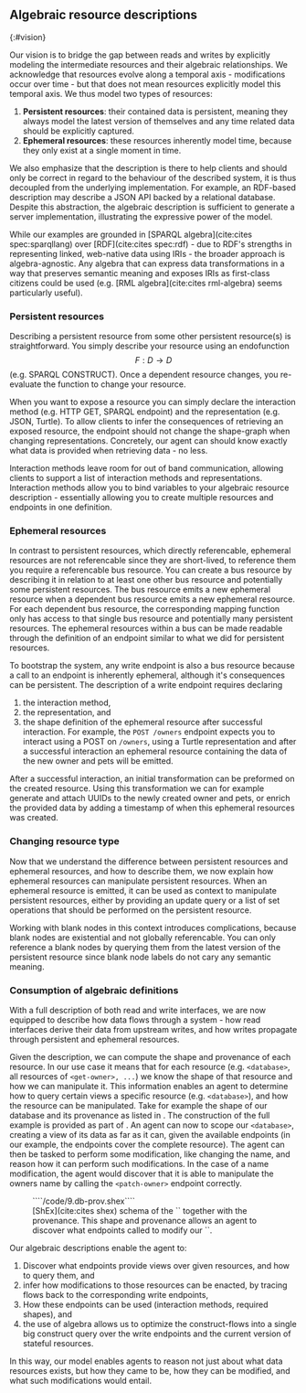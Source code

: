 ## Algebraic resource descriptions
{:#vision}

Our vision is to bridge the gap between reads and writes by explicitly modeling the intermediate
resources and their algebraic relationships. 
We acknowledge that resources evolve along a temporal axis -
modifications occur over time - but that does not mean resources explicitly model this temporal axis.
We thus model two types of resources:
1. **Persistent resources**: their contained data is persistent, meaning they always model the latest version of themselves and any time related data should be explicitly captured.
2. **Ephemeral resources**: these resources inherently model time, because they only exist at a single moment in time.

We also emphasize that the description is there to help clients and should only be correct in regard to the behaviour of the described system,
it is thus decoupled from the underlying implementation.
For example, an RDF-based description may describe a JSON API backed by a relational database.
Despite this abstraction,
the algebraic description is sufficient to generate a server implementation, illustrating the expressive power of the model.

While our examples are grounded in [SPARQL algebra](cite:cites spec:sparqllang) over [RDF](cite:cites spec:rdf) -
due to RDF's strengths in representing linked,
web-native data using IRIs - the broader approach is algebra-agnostic.
Any algebra that can express data transformations in a way that preserves semantic meaning and exposes IRIs as first-class citizens could be used (e.g. [RML algebra](cite:cites rml-algebra) seems particularly useful).

### Persistent resources 

Describing a persistent resource from some other persistent resource(s) is straightforward.
You simply describe your resource using an endofunction $$F:D \rightarrow D$$ (e.g. SPARQL CONSTRUCT).
Once a dependent resource changes, you re-evaluate the function to change your resource.
 
When you want to expose a resource you can simply declare the interaction method (e.g. HTTP GET, SPARQL endpoint) and the representation (e.g. JSON, Turtle).
To allow clients to infer the consequences of retrieving an exposed resource, the endpoint should not change the shape-graph when changing representations.
Concretely, our agent can should know exactly what data is provided when retrieving data - no less.

Interaction methods leave room for out of band communication,
allowing clients to support a list of interaction methods and representations.
Interaction methods allow you to bind variables to your algebraic resource description -
essentially allowing you to create multiple resources and endpoints in one definition.

### Ephemeral resources

In contrast to persistent resources, which directly referencable, ephemeral resources are not referencable since they are short-lived, to reference them you require a referencable bus resource.
You can create a bus resource by describing it in relation to at least one other bus resource and potentially some persistent resources.
The bus resource emits a new ephemeral resource when a dependent bus resource emits a new ephemeral resource.
For each dependent bus resource, the corresponding mapping function only has access to that single bus resource and potentially many persistent resources.
The ephemeral resources within a bus can be made readable through the definition of an endpoint similar to what we did for persistent resources.

To bootstrap the system, any write endpoint is also a bus resource because a call to an endpoint is inherently ephemeral, although it's consequences can be persistent.
The description of a write endpoint requires declaring 
1. the interaction method,
2. the representation, and
3. the shape definition of the ephemeral resource after successful interaction.
For example, the `POST /owners` endpoint expects you to interact using a POST on `/owners`, 
using a Turtle representation and after a successful interaction an ephemeral resource containing the data of the new owner and pets will be emitted.

After a successful interaction, an initial transformation can be preformed on the created resource. 
Using this transformation we can for example generate and attach UUIDs to the newly created owner and pets,
or enrich the provided data by adding a timestamp of when this ephemeral resources was created.

### Changing resource type

<!-- Maybe we can merge this paragraph with the last section and remove the next section -->
Now that we understand the difference between persistent resources and ephemeral resources, and how to describe them,
we now explain how ephemeral resources can manipulate persistent resources.
When an ephemeral resource is emitted, it can be used as context to manipulate persistent resources,
either by providing an update query or a list of set operations that should be performed on the persistent resource.

Working with blank nodes in this context introduces complications,
because blank nodes are existential and not globally referencable.
You can only reference a blank nodes by querying them from the latest version of the persistent resource since blank node labels do not cary any semantic meaning.

### Consumption of algebraic definitions

With a full description of both read and write interfaces,
we are now equipped to describe how data flows through a system -
how read interfaces derive their data from upstream writes,
and how writes propagate through persistent and ephemeral resources.

Given the description, we can compute the shape and provenance of each resource.
In our use case it means that for each resource (e.g. `<database>`, all resources of `<get-owner>, ...`)
we know the shape of that resource and how we can manipulate it.
This information enables an agent to determine how to query certain views a specific resource (e.g. `<database>`), and how the resource can be manipulated.
Take for example the shape of our database and its provenance as listed in [](#9.db-prov).
The construction of the full example is provided as part of [](#annex).
An agent can now to scope our `<database>`, creating a view of its data as far as it can, given the available endpoints (in our example, the endpoints cover the complete resource).
The agent can then be tasked to perform some modification, like changing the name, and reason how it can perform such modifications.
In the case of a name modification, the agent would discover that it is able to manipulate the owners name by calling the `<patch-owner>` endpoint correctly.

<figure id="9.db-prov" class="listing">
````/code/9.db-prov.shex````
<figcaption markdown="block">
[ShEx](cite:cites shex) schema of the `<database>` together with the provenance.
This shape and provenance allows an agent to discover what endpoints called to modify our `<database>`.
</figcaption>
</figure>

Our algebraic descriptions enable the agent to:
1. Discover what endpoints provide views over given resources, and how to query them, and 
2. infer how modifications to those resources can be enacted,
by tracing flows back to the corresponding write endpoints,
3. How these endpoints can be used (interaction methods, required shapes), and
4. the use of algebra allows us to optimize the construct-flows into a single big construct query over the write endpoints and the current version of stateful resources. 
<!-- -->
In this way, our model enables agents to reason not just about what data resources exists,
but how they came to be, how they can be modified, and what such modifications would entail.
